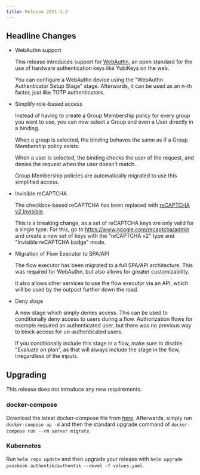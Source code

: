 ```yaml
---
title: Release 2021.1.3
---
```


## Headline Changes

- WebAuthn support

    This release introduces support for [WebAuthn](https://webauthn.io/), an open standard for the use of hardware authentication keys like YubiKeys on the web.

    You can configure a WebAuthn device using the "WebAuthn Authenticator Setup Stage" stage. Afterwards, it can be used as an n-th factor, just like TOTP authenticators.

- Simplify role-based access

    Instead of having to create a Group Membership policy for every group you want to use, you can now select a Group and even a User directly in a binding.

    When a group is selected, the binding behaves the same as if a Group Membership policy exists.

    When a user is selected, the binding checks the user of the request, and denies the request when the user doesn't match.

    Group Membership policies are automatically migrated to use this simplified access.

- Invisible reCAPTCHA

    The checkbox-based reCAPTCHA has been replaced with [reCAPTCHA v2 Invisible](https://developers.google.com/recaptcha/docs/invisible).

    This is a breaking change, as a set of reCAPTCHA keys are only valid for a single type. For this, go to https://www.google.com/recaptcha/admin and create a new set of keys with the "reCAPTCHA v2" type and "Invisible reCAPTCHA badge" mode.

- Migration of Flow Executor to SPA/API

    The flow executor has been migrated to a full SPA/API architecture. This was required for WebAuthn, but also allows for greater customizability.

    It also allows other services to use the flow executor via an API, which will be used by the outpost further down the road.

- Deny stage

    A new stage which simply denies access. This can be used to conditionally deny access to users during a flow. Authorization flows for example required an authenticated user, but there was no previous way to block access for un-authenticated users.

    If you conditionally include this stage in a flow, make sure to disable "Evaluate on plan", as that will always include the stage in the flow, irregardless of the inputs.


## Upgrading

This release does not introduce any new requirements.

### docker-compose

Download the latest docker-compose file from [here](https://raw.githubusercontent.com/BeryJu/authentik/version-2021.3/docker-compose.yml). Afterwards, simply run `docker-compose up -d` and then the standard upgrade command of `docker-compose run --rm server migrate`.

### Kubernetes

Run `helm repo update` and then upgrade your release with `helm upgrade passbook authentik/authentik --devel -f values.yaml`.
